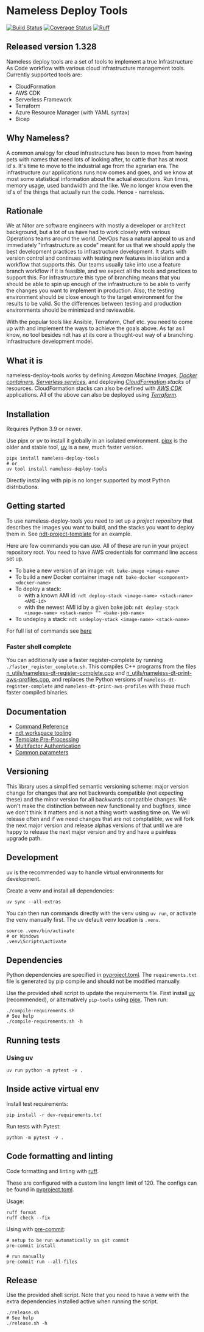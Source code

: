 # Nameless Deploy Tools

[![Build Status](https://api.travis-ci.com/NitorCreations/nameless-deploy-tools.svg?branch=master)](https://app.travis-ci.com/github/NitorCreations/nameless-deploy-tools/)
[![Coverage Status](https://coveralls.io/repos/github/NitorCreations/nameless-deploy-tools/badge.svg?branch=master)](https://coveralls.io/github/NitorCreations/nameless-deploy-tools?branch=master)
[![Ruff](https://img.shields.io/endpoint?url=https://raw.githubusercontent.com/astral-sh/ruff/main/assets/badge/v2.json)](https://github.com/astral-sh/ruff)

## Released version 1.328

Nameless deploy tools are a set of tools to implement a true Infrastructure As Code workflow
with various cloud infrastructure management tools.
Currently supported tools are:

- CloudFormation
- AWS CDK
- Serverless Framework
- Terraform
- Azure Resource Manager (with YAML syntax)
- Bicep

## Why Nameless?

A common analogy for cloud infrastructure has been to move from having pets with
names that need lots of looking after, to cattle that has at most id's.
It's time to move to the industrial age from the agrarian era.
The infrastructure our applications runs now comes and goes,
and we know at most some statistical information about the actual executions.
Run times, memory usage, used bandwidth and the like.
We no longer know even the id's of the things that actually run the code.
Hence - nameless.

## Rationale

We at Nitor are software engineers with mostly a developer or architect background,
but a lot of us have had to work closely with various Operations teams around the world.
DevOps has a natural appeal to us and immediately "infrastructure as code" meant for us
that we should apply the best development practices to infrastructure development.
It starts with version control and continues with testing new features in isolation and a workflow that supports this.
Our teams usually take into use a feature branch workflow if it is feasible,
and we expect all the tools and practices to support this.
For infrastructure this type of branching means that you should be able to spin up enough of the infrastructure
to be able to verify the changes you want to implement in production.
Also, the testing environment should be close enough to the target environment for the results to be valid.
So the differences between testing and production environments should be minimized and reviewable.

With the popular tools like Ansible, Terraform, Chef etc.
you need to come up with and implement the ways to achieve the goals above.
As far as I know, no tool besides ndt has at its core a thought-out way of a branching infrastructure development model.

## What it is

nameless-deploy-tools works by defining _Amazon Machine Images_,
_[Docker containers](https://www.docker.com)_,
_[Serverless services](https://serverless.com)_,
and deploying _[CloudFormation](https://aws.amazon.com/cloudformation/)
stacks_ of resources. CloudFormation stacks can also be defined with _[AWS CDK](https://awslabs.github.io/aws-cdk/)_
applications. All of the above can also be deployed using _[Terraform](https://www.terraform.io)_.

## Installation

Requires Python 3.9 or newer.

Use pipx or uv to install it globally in an isolated environment.
[pipx](https://github.com/pypa/pipx) is the older and stable tool,
[uv](https://github.com/astral-sh/uv) is a new, much faster version.

```shell
pipx install nameless-deploy-tools
# or
uv tool install nameless-deploy-tools
```

Directly installing with pip is no longer supported by most Python distributions.

## Getting started

To use nameless-deploy-tools you need to set up a _project repository_ that
describes the images you want to build, and the stacks you want to deploy them in.
See [ndt-project-template](https://github.com/NitorCreations/ndt-project-template) for an example.

Here are few commands you can use. All of these are run in your project repository root.
You need to have AWS credentials for command line access set up.

- To bake a new version of an image: `ndt bake-image <image-name>`
- To build a new Docker container image `ndt bake-docker <component> <docker-name>`
- To deploy a stack:
  - with a known AMI id: `ndt deploy-stack <image-name> <stack-name> <AMI-id>`
  - with the newest AMI id by a given bake job: `ndt deploy-stack <image-name> <stack-name> "" <bake-job-name>`
- To undeploy a stack: `ndt undeploy-stack <image-name> <stack-name>`

For full list of commands see [here](docs/commands.md)

### Faster shell complete

You can additionally use a faster register-complete by running `./faster_register_complete.sh`.
This compiles C++ programs from the files
[n_utils/nameless-dt-register-complete.cpp](n_utils/nameless-dt-register-complete.cpp)
and [n_utils/nameless-dt-print-aws-profiles.cpp](n_utils/nameless-dt-print-aws-profiles.cpp),
and replaces the Python versions of `nameless-dt-register-complete`
and `nameless-dt-print-aws-profiles` with these much faster compiled binaries.

## Documentation

- [Command Reference](docs/commands.md)
- [ndt workspace tooling](docs/workspace.md)
- [Template Pre-Processing](docs/template-processing.md)
- [Multifactor Authentication](docs/mfa.md)
- [Common parameters](docs/parameters.md)

## Versioning

This library uses a simplified semantic versioning scheme: major version change for changes
that are not backwards compatible (not expecting these) and the minor
version for all backwards compatible changes. We won't make the distinction between
new functionality and bugfixes, since we don't think it matters and is not a thing
worth wasting time on. We will release often and if we need changes that are not comptatible,
we will fork the next major version and release alphas versions of that until we are
happy to release the next major version and try and have a painless upgrade path.

## Development

uv is the recommended way to handle virtual environments for development.

Create a venv and install all dependencies:

```shell
uv sync --all-extras
```

You can then run commands directly with the venv using `uv run`,
or activate the venv manually first.
The uv default venv location is `.venv`.

```shell
source .venv/bin/activate
# or Windows
.venv\Scripts\activate
```

## Dependencies

Python dependencies are specified in [pyproject.toml](./pyproject.toml).
The `requirements.txt` file is generated by pip compile and should not be modified manually.

Use the provided shell script to update the requirements file.
First install [uv](https://github.com/astral-sh/uv) (recommended),
or alternatively `pip-tools` using [pipx](https://github.com/pypa/pipx).
Then run:

```shell
./compile-requirements.sh
# See help
./compile-requirements.sh -h
```

## Running tests

### Using uv

```shell
uv run python -m pytest -v .
```

## Inside active virtual env

Install test requirements:

```shell
pip install -r dev-requirements.txt
```

Run tests with Pytest:

```shell
python -m pytest -v .
```

## Code formatting and linting

Code formatting and linting with [ruff](https://github.com/charliermarsh/ruff).

These are configured with a custom line length limit of 120.
The configs can be found in [pyproject.toml](./pyproject.toml).

Usage:

```shell
ruff format
ruff check --fix
```

Using with [pre-commit](https://pre-commit.com/):

```shell
# setup to be run automatically on git commit
pre-commit install

# run manually
pre-commit run --all-files
```

## Release

Use the provided shell script.
Note that you need to have a venv with the extra dependencies installed active when running the script.

```shell
./release.sh
# See help
./release.sh -h
```
